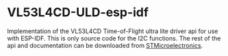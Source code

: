 # VL53L4CD-ULD-esp-idf

Implementation of the VL53L4CD Time-of-Flight ultra lite driver api for use with ESP-IDF.
This is only source code for the I2C functions. The rest of the api and documentation can be downloaded from [STMicroelectronics](https://www.st.com/en/embedded-software/stsw-img026.html).
